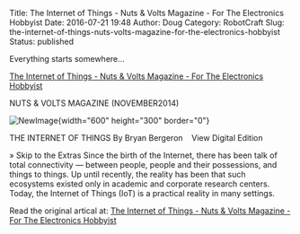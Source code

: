 Title: The Internet of Things - Nuts & Volts Magazine - For The Electronics Hobbyist
Date: 2016-07-21 19:48
Author: Doug
Category: RobotCraft
Slug: the-internet-of-things-nuts-volts-magazine-for-the-electronics-hobbyist
Status: published

Everything starts somewhere...

[The Internet of Things - Nuts & Volts Magazine - For The Electronics Hobbyist](http://www.nutsvolts.com/magazine/article/the-internet-of-things?utm_source=Newsletter+%2353&utm_campaign=Newsletter+%2353&utm_medium=email)

NUTS & VOLTS MAGAZINE (NOVEMBER2014)

![NewImage](http://robotcraft.org/wp-content/uploads/2016/07/NewImage-1.png "NewImage.png"){width="600" height="300" border="0"}

THE INTERNET OF THINGS By Bryan Bergeron    View Digital Edition  

» Skip to the Extras Since the birth of the Internet, there has been talk of total connectivity — between people, people and their possessions, and things to things. Up until recently, the reality has been that such ecosystems existed only in academic and corporate research centers. Today, the Internet of Things (IoT) is a practical reality in many settings.

Read the original artical at: [The Internet of Things - Nuts & Volts Magazine - For The Electronics Hobbyist](http://www.nutsvolts.com/magazine/article/the-internet-of-things?utm_source=Newsletter+%2353&utm_campaign=Newsletter+%2353&utm_medium=email)
